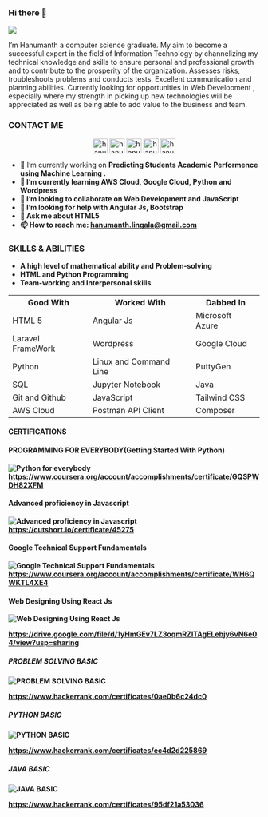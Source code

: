 ### Hi there 👋
![](https://komarev.com/ghpvc/?username=hanu7674&label=PROFILE+VIEWS)

I’m Hanumanth a computer science graduate. My aim to become a successful expert in the field of Information
Technology by channelizing my technical knowledge and skills to ensure personal and professional growth and
to contribute to the prosperity of the organization. Assesses risks, troubleshoots problems and conducts tests.
Excellent communication and planning abilities. Currently looking for opportunities in Web Development , especially
where my strength in picking up new technologies will be appreciated as well as being able to add value to the
business and team.

<h3>CONTACT ME</h3>
<p align="center">
<a href="https://twitter.com/hanu7674" rel="nofollow"><img align="center" src="https://cdn.jsdelivr.net/npm/simple-icons@3.0.1/icons/twitter.svg" alt="hanu7674" height="30" width="30" /></a>
<a href="https://linkedin.com/in/hanu7674" rel="nofollow"><img align="center" src="https://camo.githubusercontent.com/609be48e654a9c8aed1660c2596b04f09ed13aee/68747470733a2f2f63646e2e6a7364656c6976722e6e65742f6e706d2f73696d706c652d69636f6e7340332e302e312f69636f6e732f6c696e6b6564696e2e737667" alt="hanu7674" height="30" width="30" data-canonical-src="https://cdn.jsdelivr.net/npm/simple-icons@3.0.1/icons/linkedin.svg" style="max-width:100%;"></a>
<a href="https://stackoverflow.com/users/user:9997545" rel="nofollow"><img align="center" src="https://camo.githubusercontent.com/b7831cdd2eb45218d9831ba9ebfc80700ddcbb06/68747470733a2f2f63646e2e6a7364656c6976722e6e65742f6e706d2f73696d706c652d69636f6e7340332e302e312f69636f6e732f737461636b6f766572666c6f772e737667" alt="hanu7674" height="30" width="30" data-canonical-src="https://cdn.jsdelivr.net/npm/simple-icons@3.0.1/icons/stackoverflow.svg" style="max-width:100%;"></a>
<a href="https://instagram.com/hanu7674" rel="nofollow"><img align="center" src="https://camo.githubusercontent.com/6a7303cd751618218ce00026d1f25a3dd1461ea6/68747470733a2f2f63646e2e6a7364656c6976722e6e65742f6e706d2f73696d706c652d69636f6e7340332e302e312f69636f6e732f696e7374616772616d2e737667" alt="hanu7674" height="30" width="30" data-canonical-src="https://cdn.jsdelivr.net/npm/simple-icons@3.0.1/icons/instagram.svg" style="max-width:100%;"></a>
  <a href="https://medium.com/@hanu7674" target="blank"><img align="center" src="https://cdn.jsdelivr.net/npm/simple-icons@3.0.1/icons/medium.svg" alt="hanu7674" height="30" width="30" /></a>
</p>


- 🔭 I’m currently working on <b>Predicting Students Academic Performence using Machine Learning <b>. 
- 🌱 I’m currently learning AWS Cloud, Google Cloud, Python and Wordpress 
- 👯 I’m looking to collaborate on Web Development and JavaScript
- 🤔 I’m looking for help with Angular Js, Bootstrap
- 💬 Ask me about HTML5
- 📫 How to reach me: <a href="mailto:hanumanth.lingala@gmail.com">hanumanth.lingala@gmail.com</a>


<h3>SKILLS & ABILITIES</h3>
<ul>
  <li>A high level of mathematical ability and Problem-solving</li>
  <li>HTML and Python Programming</li>
  <li>Team-working and Interpersonal skills</li>
  </ul>
<table>
  <tr>
  <th>Good With</th>
  <th>Worked With</th>
  <th>Dabbed In</th>
  </tr>
  <tr>
    <td>HTML 5</td>
    <td>Angular Js</td>
    <td>Microsoft Azure</td>
  </tr>
  <tr>
    <td>Laravel FrameWork</td>
    <td>Wordpress</td>
    <td>Google Cloud</td>
  </tr>
  <tr>
    <td>Python</td>
    <td>Linux and Command Line</td>
    <td>PuttyGen</td>
  </tr>
  <tr>
    <td>SQL</td>
    <td>Jupyter Notebook</td>
    <td>Java</td>
  </tr>
  <tr>
    <td>Git and Github</td>
    <td>JavaScript</td>
    <td>Tailwind CSS</td>
  </tr>
  <tr>
    <td>AWS Cloud</td>
    <td>Postman API Client</td>
    <td>Composer</td>
  </tr>
</table>

#### CERTIFICATIONS

#### PROGRAMMING FOR EVERYBODY(Getting Started With Python)
![Python for everybody](https://github.com/hanu7674/hanu7674/blob/d519ffa2cd7806879726f92c0b3a0de2ee084b78/python%20for%20everybody.jpg)
https://www.coursera.org/account/accomplishments/certificate/GQSPWDH82XFM

#### Advanced proficiency in Javascript
![Advanced proficiency in Javascript](https://github.com/hanu7674/hanu7674/blob/master/Advanced%20proficiency%20in%20Javascript.jpg)
https://cutshort.io/certificate/45275


#### Google Technical Support Fundamentals 

![Google Technical Support Fundamentals](https://github.com/hanu7674/hanu7674/blob/d519ffa2cd7806879726f92c0b3a0de2ee084b78/google%20support%20fundamentals.jpg)
https://www.coursera.org/account/accomplishments/certificate/WH6QWKTL4XE4

#### Web Designing Using React Js

![Web Designing Using React Js](https://github.com/hanu7674/hanu7674/blob/7c5ac7ce433bc6a2c0af99d1758f72a259026f03/LINGALA%20HANUMANTHA%20REDDY%20(1)%20(1).png)

https://drive.google.com/file/d/1yHmGEv7LZ3oqmRZlTAgELebjy6vN6e04/view?usp=sharing


##### PROBLEM SOLVING BASIC
![PROBLEM SOLVING BASIC](https://github.com/hanu7674/hanu7674/blob/e245d93e4e287b7a97838f8d30013740d8647814/problem%20solving(basic).png)

https://www.hackerrank.com/certificates/0ae0b6c24dc0


##### PYTHON BASIC
![PYTHON BASIC](https://github.com/hanu7674/hanu7674/blob/e245d93e4e287b7a97838f8d30013740d8647814/python(basic).png)

https://www.hackerrank.com/certificates/ec4d2d225869


##### JAVA BASIC
![JAVA BASIC](https://github.com/hanu7674/hanu7674/blob/e245d93e4e287b7a97838f8d30013740d8647814/java(Basic).png)

https://www.hackerrank.com/certificates/95df21a53036

